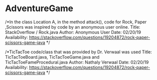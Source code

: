 # AdventureGame


/*In the class Location A, in the method attack(), code for Rock, Paper ,Scissors was inspired by code by an anonymous user online. 
	Title: StackOverflow / Rock.java
	Author: Anonymous User 
	Date: 02/20/19
	Availability: https://stackoverflow.com/questions/19204872/rock-paper-scissors-game-java
	*/



/*TicTacToe code/class that was  provided by Dr. Verwaal was used 
	Title: TicTacToeBoard.java, TicTacToeGame.java and TicTacToeFameProcedural.java
	Author: Nathaly Verwaal 
	Date: 02/20/19
	Availability: https://stackoverflow.com/questions/19204872/rock-paper-scissors-game-java
	*/


